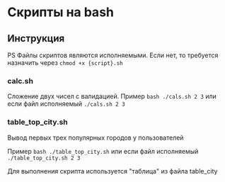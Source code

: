 # Скрипты на bash

## Инструкция
PS Файлы скриптов являются исполняемыми. Если нет, то требуется назначить через `chmod +x {script}.sh`

### calc.sh
Сложение двух чисел с валидацией. 
Пример `bash ./cals.sh 2 3` или если файл исполняемый `./cals.sh 2 3`

### table_top_city.sh
Вывод первых трех популярных городов у пользователей

Пример `bash ./table_top_city.sh` или если файл исполняемый `./table_top_city.sh 2 3`

Для выполнения скрипта используется "таблица" из файла table_city

